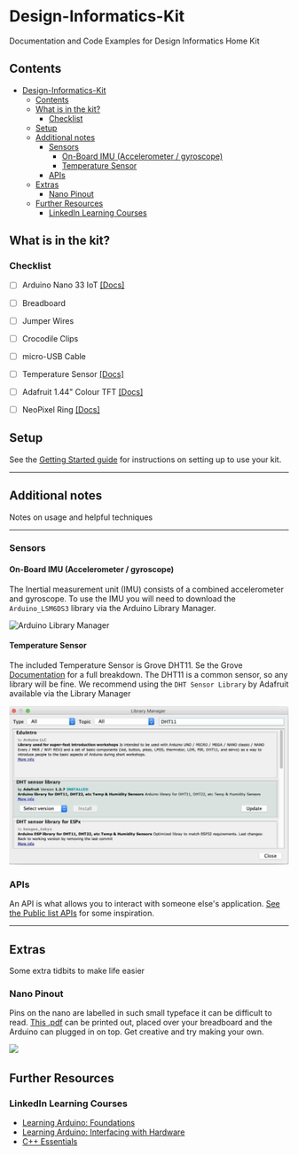 # Design-Informatics-Kit

Documentation and Code Examples for Design Informatics Home Kit

## Contents

<!-- TOC depthFrom:1 depthTo:6 withLinks:1 updateOnSave:1 orderedList:0 -->

- [Design-Informatics-Kit](#design-informatics-kit)
	- [Contents](#contents)
	- [What is in the kit?](#what-is-in-the-kit)
		- [Checklist](#checklist)
	- [Setup](#setup)
	- [Additional notes](#additional-notes)
		- [Sensors](#sensors)
			- [On-Board IMU (Accelerometer / gyroscope)](#on-board-imu-accelerometer-gyroscope)
			- [Temperature Sensor](#temperature-sensor)
		- [APIs](#apis)
	- [Extras](#extras)
		- [Nano Pinout](#nano-pinout)
	- [Further Resources](#further-resources)
		- [LinkedIn Learning Courses](#linkedin-learning-courses)

<!-- /TOC -->

## What is in the kit?

### Checklist

- [ ] Arduino Nano 33 IoT [[Docs]](https://www.arduino.cc/en/Guide/NANO33IoT)
- [ ] Breadboard
- [ ] Jumper Wires
- [ ] Crocodile Clips
- [ ] micro-USB Cable
- [ ] Temperature Sensor [[Docs]](https://wiki.seeedstudio.com/Grove-TemperatureAndHumidity_Sensor/)
- [ ] Adafruit 1.44" Colour TFT [[Docs]](https://learn.adafruit.com/adafruit-1-44-color-tft-with-micro-sd-socket)
- [ ] NeoPixel Ring [[Docs]](https://learn.adafruit.com/adafruit-neopixel-uberguide/the-magic-of-neopixels)


## Setup

See the [Getting Started guide](./getting-started.md) for instructions on setting up to use your kit.

***


## Additional notes

Notes on usage and helpful techniques

***

### Sensors

#### On-Board IMU (Accelerometer / gyroscope)

The Inertial measurement unit (IMU) consists of a combined accelerometer and gyroscope. To use the IMU you will need to download the `Arduino_LSM6DS3` library via the Arduino Library Manager.

![Arduino Library Manager](https://www.arduino.cc/wiki/static/4dbf91a47e3282d7c34281217553981a/b28e6/IMU_LIB.jpg)

#### Temperature Sensor

The included Temperature Sensor is Grove DHT11. Se the Grove [Documentation](https://wiki.seeedstudio.com/Grove-TemperatureAndHumidity_Sensor/) for a full breakdown. The DHT11 is a common sensor, so any library will be fine. We recommend using the `DHT Sensor Library` by Adafruit available via the Library Manager

![](/extras/img/Dht-Library.jpg)

### APIs

An API is what allows you to interact with someone else's application. [See the Public list APIs](https://public-apis.io) for some inspiration.

***

## Extras

Some extra tidbits to make life easier

### Nano Pinout

Pins on the nano are labelled in such small typeface it can be difficult to read. [This .pdf](./extras/Nano_33_IoT_Pinout_cheatsheet.pdf) can be printed out, placed over your breadboard and the Arduino can plugged in on top. Get creative and try making your own.


![](https://content.arduino.cc/assets/Pinout-NANO33IoT_latest.png)

## Further Resources

### LinkedIn Learning Courses

- [Learning Arduino: Foundations](https://www.linkedin.com/learning/learning-arduino-foundations-2/getting-started-with-arduino?u=50251009&auth=true)
- [Learning Arduino: Interfacing with Hardware](https://www.linkedin.com/learning/learning-arduino-interfacing-with-hardware/open-up-your-digital-world-with-arduino?u=50251009&auth=true)
- [C++ Essentials](https://www.linkedin.com/learning/c-plus-plus-essential-training-2/about-this-course?u=50251009&auth=true)
